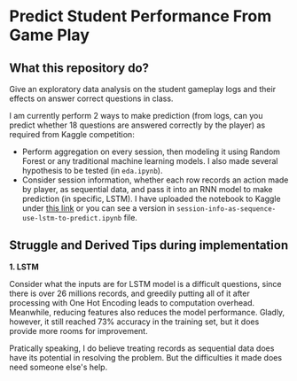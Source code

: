# Predict Student Performance From Game Play

## What this repository do?

Give an exploratory data analysis on the student gameplay logs and their effects on answer correct questions in class.

I am currently perform 2 ways to make prediction (from logs, can you predict whether 18 questions are answered correctly by the player) as required from Kaggle competition:

- Perform aggregation on every session, then modeling it using Random Forest or any traditional machine learning models. I also made several hypothesis to be tested (in `eda.ipynb`).
- Consider session information, whether each row records an action made by player, as sequential data, and pass it into an RNN model to make prediction (in specific, LSTM). I have uploaded the notebook to Kaggle under [this link](https://www.kaggle.com/code/dungdore1312/session-info-as-sequence-use-lstm-to-predict) or you can see a version in `session-info-as-sequence-use-lstm-to-predict.ipynb` file.

## Struggle and Derived Tips during implementation

**1. LSTM**

Consider what the inputs are for LSTM model is a difficult questions, since there is over 26 millions records, and greedily putting all of it after processing with One Hot Encoding leads to computation overhead. Meanwhile, reducing features also reduces the model performance. Gladly, however, it still reached 73% accuracy in the training set, but it does provide more rooms for improvement.

Pratically speaking, I do believe treating records as sequential data does have its potential in resolving the problem. But the difficulties it made does need someone else's help.
